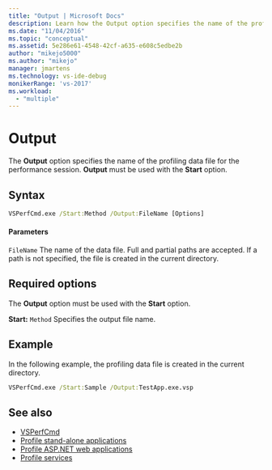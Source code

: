 ```yaml
---
title: "Output | Microsoft Docs"
description: Learn how the Output option specifies the name of the profiling data file for the performance session. Output must be used with the Start option.
ms.date: "11/04/2016"
ms.topic: "conceptual"
ms.assetid: 5e286e61-4548-42cf-a635-e608c5edbe2b
author: "mikejo5000"
ms.author: "mikejo"
manager: jmartens
ms.technology: vs-ide-debug
monikerRange: 'vs-2017'
ms.workload:
  - "multiple"
---
```

# Output
The **Output** option specifies the name of the profiling data file for the performance session. **Output** must be used with the **Start** option.

## Syntax

```cmd
VSPerfCmd.exe /Start:Method /Output:FileName [Options]
```

#### Parameters
 `FileName`
 The name of the data file. Full and partial paths are accepted. If a path is not specified, the file is created in the current directory.

## Required options
 The **Output** option must be used with the **Start** option.

 **Start:** `Method`
 Specifies the output file name.

## Example
 In the following example, the profiling data file is created in the current directory.

```cmd
VSPerfCmd.exe /Start:Sample /Output:TestApp.exe.vsp
```

## See also
- [VSPerfCmd](../profiling/vsperfcmd.md)
- [Profile stand-alone applications](../profiling/command-line-profiling-of-stand-alone-applications.md)
- [Profile ASP.NET web applications](../profiling/command-line-profiling-of-aspnet-web-applications.md)
- [Profile services](../profiling/command-line-profiling-of-services.md)
